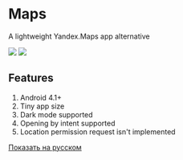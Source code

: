 # Maps
A lightweight Yandex.Maps app alternative

<a href="https://github.com/Keddnyo/Maps/releases"><img src="https://img.shields.io/github/downloads/keddnyo/maps/total?style=for-the-badge"></a>
<a href="https://github.com/Keddnyo/Maps/releases/latest"><img src="https://img.shields.io/github/downloads/keddnyo/maps/latest/total?label=Latest%20downloads&style=for-the-badge"></a>

## Features
1. Android 4.1+
2. Tiny app size
3. Dark mode supported
4. Opening by intent supported
5. Location permission request isn't implemented

[Показать на русском](https://github.com/Keddnyo/Maps/blob/main/README.ru-RU.md)
